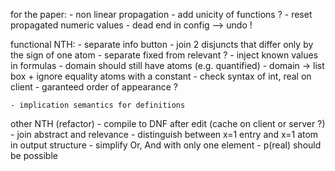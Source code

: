 
for the paper:
    - non linear propagation
    - add unicity of functions ?
    - reset propagated numeric values
    - dead end in config --> undo !

functional NTH:
    - separate info button
    - join 2 disjuncts that differ only by the sign of one atom
    - separate fixed from relevant ?
    - inject known values in formulas
    - domain should still have atoms (e.g. quantified)
    - domain -> list box + ignore equality atoms with a constant
    - check syntax of int, real on client
    - garanteed order of appearance ?

    - implication semantics for definitions

other NTH (refactor)
    - compile to DNF after edit (cache on client or server ?)
    - join abstract and relevance
    - distinguish between x=1 entry and x=1 atom in output structure
    - simplify Or, And with only one element
    - p(real) should be possible